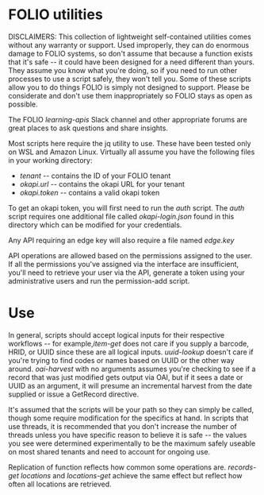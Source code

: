 # FOLIO utilities

DISCLAIMERS: This collection of lightweight self-contained utilities comes without any warranty or support. Used improperly, they can do enormous damage to FOLIO systems, so don't assume that because a function exists that it's safe -- it could have been designed for a need different than yours. They assume you know what you're doing, so if you need to run other processes to use a script safely, they won't tell you. Some of these scripts allow you to do things FOLIO is simply not designed to support. Please be considerate and don't use them inappropriately so FOLIO stays as open as possible.

The FOLIO *learning-apis* Slack channel and other appropriate forums are great places to ask questions and share insights.

Most scripts here require the jq utility to use. These have been tested only on WSL and Amazon Linux. Virtually all assume you have the following files in your working directory:

- *tenant* -- contains the ID of your FOLIO tenant
- *okapi.url* -- contains the okapi URL for your tenant
- *okapi.token* -- contains a valid okapi token

To get an okapi token, you will first need to run the *auth* script. The *auth* script requires one additional file called *okapi-login.json* found in this directory which can be modified for your credentials.

Any API requiring an edge key will also require a file named *edge.key*

API operations are allowed based on the permissions assigned to the user. If all the permissions you've assigned via the interface are insufficient, you'll need to retrieve your user via the API, generate a token using your administrative users and run the permission-add script.

# Use

In general, scripts should accept logical inputs for their respective workflows -- for example,*item-get* does not care if you supply a barcode, HRID, or UUID since these are all logical inputs. *uuid-lookup* doesn't care if you're trying to find codes or names based on UUID or the other way around. *oai-harvest* with no arguments assumes you're checking to see if a record that was just modified gets output via OAI, but if it sees a date or UUID as an argument, it will presume an incremental harvest from the date supplied or issue a GetRecord directive. 
 
It's assumed that the scripts will be your path so they can simply be called, though some require modification for the specifics at hand. In scripts that use threads, it is recommended that you don't increase the number of threads unless you have specific reason to believe it is safe -- the values you see were determined experimentally to be the maximum safely useable on most shared tenants and need to account for ongoing use. 

Replication of function reflects how common some operations are. *records-get locations* and *locations-get* achieve the same effect but reflect how often all locations are retrieved. 

